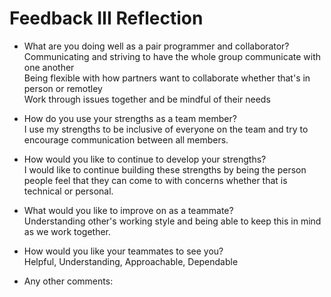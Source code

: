 # Feedback III Reflection

* What are you doing well as a pair programmer and collaborator?
<br>Communicating and striving to have the whole group communicate with one another
<br>Being flexible with how partners want to collaborate whether that's in person or remotley
<br>Work through issues together and be mindful of their needs

* How do you use your strengths as a team member?
<br>I use my strengths to be inclusive of everyone on the team and try to encourage communication between all members.

* How would you like to continue to develop your strengths?
<br>I would like to continue building these strengths by being the person people feel that they can come to with concerns whether that is technical or personal.

* What would you like to improve on as a teammate?
<br>Understanding other's working style and being able to keep this in mind as we work together.

* How would you like your teammates to see you?
<br>Helpful, Understanding, Approachable, Dependable
* Any other comments:
